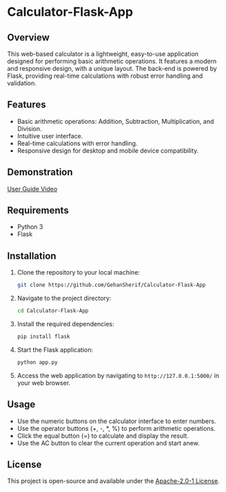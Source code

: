 # Calculator-Flask-App

## Overview
This web-based calculator is a lightweight, easy-to-use application designed for performing basic arithmetic operations. It features a modern and responsive design, with a unique layout. The back-end is powered by Flask, providing real-time calculations with robust error handling and validation.

## Features
- Basic arithmetic operations: Addition, Subtraction, Multiplication, and Division.
- Intuitive user interface.
- Real-time calculations with error handling.
- Responsive design for desktop and mobile device compatibility.

## Demonstration
[User Guide Video](https://github.com/GehanSherif/Calculator-Flask-App/blob/main/Calculator.mp4)
## Requirements
- Python 3
- Flask

## Installation

1. Clone the repository to your local machine:
   ```bash
   git clone https://github.com/GehanSherif/Calculator-Flask-App
   ```

2. Navigate to the project directory:
   ```bash
   cd Calculator-Flask-App
   ```

3. Install the required dependencies:
   ```bash
   pip install flask
   ```

4. Start the Flask application:
   ```bash
   python app.py
   ```

5. Access the web application by navigating to `http://127.0.0.1:5000/` in your web browser.

## Usage
- Use the numeric buttons on the calculator interface to enter numbers.
- Use the operator buttons (+, -, *, %) to perform arithmetic operations.
- Click the equal button (=) to calculate and display the result.
- Use the AC button to clear the current operation and start anew.

## License
This project is open-source and available under the [Apache-2.0-1 License](LICENSE).
